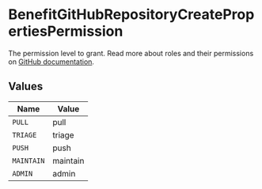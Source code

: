 # BenefitGitHubRepositoryCreatePropertiesPermission

The permission level to grant. Read more about roles and their permissions on [GitHub documentation](https://docs.github.com/en/organizations/managing-user-access-to-your-organizations-repositories/managing-repository-roles/repository-roles-for-an-organization#permissions-for-each-role).


## Values

| Name       | Value      |
| ---------- | ---------- |
| `PULL`     | pull       |
| `TRIAGE`   | triage     |
| `PUSH`     | push       |
| `MAINTAIN` | maintain   |
| `ADMIN`    | admin      |